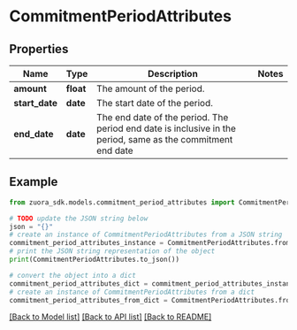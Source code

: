 # CommitmentPeriodAttributes


## Properties

Name | Type | Description | Notes
------------ | ------------- | ------------- | -------------
**amount** | **float** | The amount of the period. | 
**start_date** | **date** | The start date of the period. | 
**end_date** | **date** | The end date of the period. The period end date is inclusive in the period, same as the commitment end date | 

## Example

```python
from zuora_sdk.models.commitment_period_attributes import CommitmentPeriodAttributes

# TODO update the JSON string below
json = "{}"
# create an instance of CommitmentPeriodAttributes from a JSON string
commitment_period_attributes_instance = CommitmentPeriodAttributes.from_json(json)
# print the JSON string representation of the object
print(CommitmentPeriodAttributes.to_json())

# convert the object into a dict
commitment_period_attributes_dict = commitment_period_attributes_instance.to_dict()
# create an instance of CommitmentPeriodAttributes from a dict
commitment_period_attributes_from_dict = CommitmentPeriodAttributes.from_dict(commitment_period_attributes_dict)
```
[[Back to Model list]](../README.md#documentation-for-models) [[Back to API list]](../README.md#documentation-for-api-endpoints) [[Back to README]](../README.md)


